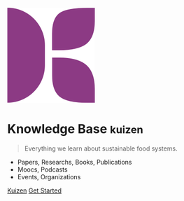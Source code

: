 ![logo](./docsify/assets/media/kbase.svg)

# Knowledge Base <small>kuizen</small>

> Everything we learn about sustainable food systems.
- Papers, Researchs, Books, Publications
- Moocs, Podcasts
- Events, Organizations

[Kuizen](https://kuizen.org)
[Get Started](#kuizen-knowledge-base)